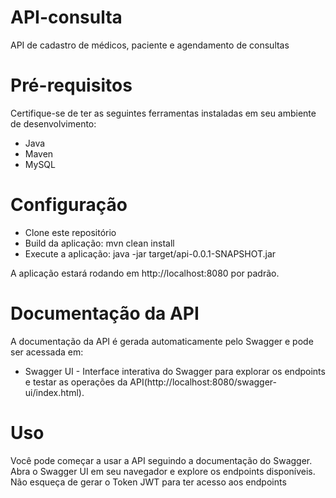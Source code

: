 # API-consulta
API de cadastro de médicos, paciente e agendamento de consultas

# Pré-requisitos
Certifique-se de ter as seguintes ferramentas instaladas em seu ambiente de desenvolvimento:

- Java
- Maven
- MySQL
  
# Configuração
- Clone este repositório
- Build da aplicação:
mvn clean install
- Execute a aplicação:
java -jar target/api-0.0.1-SNAPSHOT.jar

A aplicação estará rodando em http://localhost:8080 por padrão.

# Documentação da API
A documentação da API é gerada automaticamente pelo Swagger e pode ser acessada em:

- Swagger UI - Interface interativa do Swagger para explorar os endpoints e testar as operações da API(http://localhost:8080/swagger-ui/index.html).

# Uso
Você pode começar a usar a API seguindo a documentação do Swagger. Abra o Swagger UI em seu navegador e explore os endpoints disponíveis. Não esqueça de gerar o Token JWT para ter acesso aos endpoints

